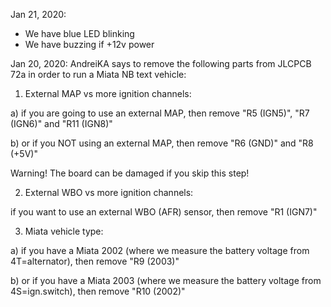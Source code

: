 Jan 21, 2020:

- We have blue LED blinking
- We have buzzing if +12v power


Jan 20, 2020:
AndreiKA says to remove the following parts from JLCPCB 72a in order to run a Miata NB text vehicle:

1) External MAP vs more ignition channels:

 a) if you are going to use an external MAP, then remove "R5 (IGN5)", "R7 (IGN6)" and "R11 (IGN8)"
 
 b) or if you NOT using an external MAP, then remove "R6 (GND)" and "R8 (+5V)"
 
 Warning! The board can be damaged if you skip this step!

2) External WBO vs more ignition channels:

 if you want to use an external WBO (AFR) sensor, then remove "R1 (IGN7)"

3) Miata vehicle type:

 a) if you have a Miata 2002 (where we measure the battery voltage from 4T=alternator), then remove "R9 (2003)"
 
 b) or if you have a Miata 2003 (where we measure the battery voltage from 4S=ign.switch), then remove "R10 (2002)"
